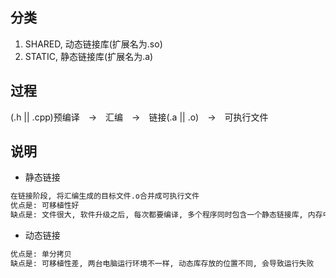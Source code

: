 ## 分类

1. SHARED, 动态链接库(扩展名为.so)
2. STATIC, 静态链接库(扩展名为.a)


## 过程

(.h || .cpp)预编译　->　汇编　->　链接(.a || .o)　->　可执行文件


## 说明

* 静态链接

```txt
在链接阶段, 将汇编生成的目标文件.o合并成可执行文件
优点是: 可移植性好
缺点是: 文件很大, 软件升级之后, 每次都要编译, 多个程序同时包含一个静态链接库, 内存中存储了多个拷贝
```

* 动态链接

```txt
优点是: 单分拷贝
缺点是: 可移植性差, 两台电脑运行环境不一样, 动态库存放的位置不同, 会导致运行失败
```
